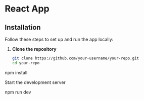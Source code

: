 # React App  


## Installation  

Follow these steps to set up and run the app locally:  

1. **Clone the repository**  
   ```bash
   git clone https://github.com/your-username/your-repo.git
   cd your-repo
npm install

Start the development server

npm run dev
